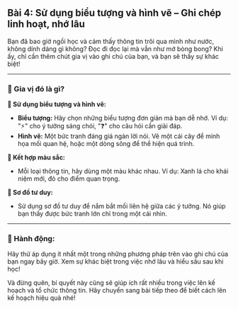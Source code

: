 ## Bài 4: Sử dụng biểu tượng và hình vẽ – Ghi chép linh hoạt, nhớ lâu

Bạn đã bao giờ ngồi học và cảm thấy thông tin trôi qua mình như nước, không dính dáng gì không? Đọc đi đọc lại mà vẫn như mớ bòng bong? Khi ấy, chỉ cần thêm chút gia vị vào ghi chú của bạn, và bạn sẽ thấy sự khác biệt!

---

### 📌 Gia vị đó là gì?

**🔹 Sử dụng biểu tượng và hình vẽ:**
- **Biểu tượng:** Hãy chọn những biểu tượng đơn giản mà bạn dễ nhớ. Ví dụ: "⚡" cho ý tưởng sáng chói, "❓" cho câu hỏi cần giải đáp.
- **Hình vẽ:** Một bức tranh đáng giá ngàn lời nói. Vẽ một cái cây để minh họa mối quan hệ, hoặc một dòng sông để thể hiện quá trình.

**🔹 Kết hợp màu sắc:**
- Mỗi loại thông tin, hãy dùng một màu khác nhau. Ví dụ: Xanh lá cho khái niệm mới, đỏ cho điểm quan trọng.

**🔹 Sơ đồ tư duy:**
- Sử dụng sơ đồ tư duy để nắm bắt mối liên hệ giữa các ý tưởng. Nó giúp bạn thấy được bức tranh lớn chỉ trong một cái nhìn.

---

### 🚀 Hành động:

Hãy thử áp dụng ít nhất một trong những phương pháp trên vào ghi chú của bạn ngay bây giờ. Xem sự khác biệt trong việc nhớ lâu và hiểu sâu sau khi học!

Và đừng quên, bí quyết này cũng sẽ giúp ích rất nhiều trong việc lên kế hoạch và tổ chức thông tin. Hãy chuyển sang bài tiếp theo để biết cách lên kế hoạch hiệu quả nhé!